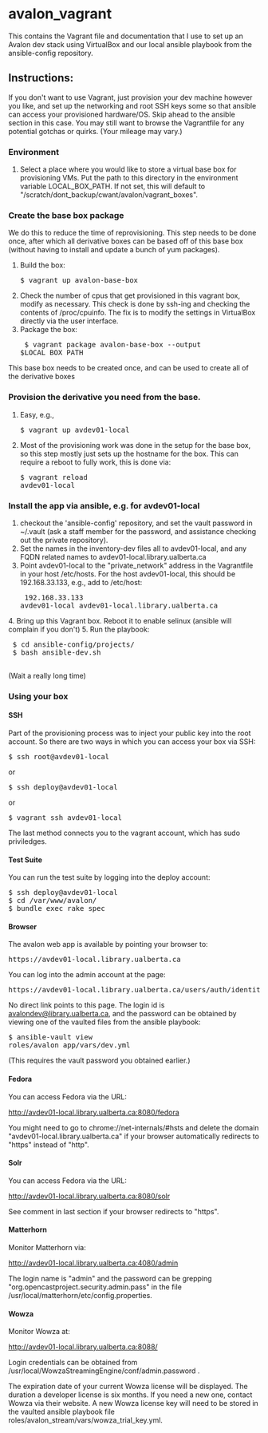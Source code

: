 # avalon_vagrant
This contains the Vagrant file and documentation that I use to set up an Avalon dev stack using VirtualBox and our local ansible playbook from the ansible-config repository.

## Instructions:

If you don't want to use Vagrant, just provision your dev machine however you like, and set up the networking and root SSH keys some so that ansible can access your provisioned hardware/OS. Skip ahead to the ansible section in this case. You may still want to browse the Vagrantfile for any potential gotchas or quirks. (Your mileage may vary.)

### Environment

1. Select a place where you would like to store a virtual base
     box for provisioning VMs. Put the path to this directory in
     the environment variable LOCAL_BOX_PATH. If not set, this
      will default to "/scratch/dont_backup/cwant/avalon/vagrant_boxes".

### Create the base box package

We do this to reduce the time of reprovisioning. This step needs to be done once, after which all derivative boxes can be based off of this base box (without having to install and update a bunch of yum packages).

1. Build the box: <pre>$ vagrant up avalon-base-box</pre>
2. Check the number of cpus that get provisioned in this vagrant box, modify
     as necessary. This check is done by ssh-ing and checking the contents
     of /proc/cpuinfo. The fix is to modify the settings in VirtualBox
     directly via the user interface.
3. Package the box:<pre>
$ vagrant package avalon-base-box --output $LOCAL_BOX_PATH</pre>

This base box needs to be created once, and can be used to
create all of the derivative boxes

### Provision the derivative you need from the base.

1. Easy, e.g., <pre>$ vagrant up avdev01-local</pre>
2. Most of the provisioning work was done in the setup for the base box,
   so this step mostly just sets up the hostname for the box. This can require
   a reboot to fully work, this is done via: <pre>$ vagrant reload avdev01-local</pre>

### Install the app via ansible, e.g. for avdev01-local

1. checkout the 'ansible-config' repository, and set the vault password
   in ~/.vault (ask a staff member for the password, and assistance
   checking out the private repository).
2. Set the names in the inventory-dev files all to avdev01-local,
   and any FQDN related names to avdev01-local.library.ualberta.ca
3. Point avdev01-local to the "private_network" address in the
   Vagrantfile in your host /etc/hosts. For the host avdev01-local, this should
   be 192.168.33.133, e.g., add to /etc/host:<pre>
   192.168.33.133  avdev01-local avdev01-local.library.ualberta.ca
</pre>
4. Bring up this Vagrant box. Reboot it to enable selinux
   (ansible will complain if you don't)
5. Run the playbook:<pre>
 $ cd ansible-config/projects/
 $ bash ansible-dev.sh
 </pre> (Wait a really long time)

### Using your box

#### SSH

Part of the provisioning process was to inject your public key into the root
account. So there are two ways in which you can access your box via SSH:

<pre>$ ssh root@avdev01-local</pre>
or
<pre>$ ssh deploy@avdev01-local</pre>
or
<pre>$ vagrant ssh avdev01-local</pre>

The last method connects you to the vagrant account, which has sudo priviledges.

#### Test Suite

You can run the test suite by logging into the deploy account:
<pre>
$ ssh deploy@avdev01-local
$ cd /var/www/avalon/
$ bundle exec rake spec
</pre>

#### Browser

The avalon web app is available by pointing your browser to:

<pre>https://avdev01-local.library.ualberta.ca</pre>

You can log into the admin account at the page:

<pre>https://avdev01-local.library.ualberta.ca/users/auth/identity</pre>

No direct link points to this page. The login id is avalondev@library.ualberta.ca,
and the password can be obtained by viewing one of the vaulted files from the ansible
playbook: <pre>$ ansible-vault view roles/avalon_app/vars/dev.yml
</pre>

(This requires the vault password you obtained earlier.)

#### Fedora

You can access Fedora via the URL:

http://avdev01-local.library.ualberta.ca:8080/fedora

You might need to go to chrome://net-internals/#hsts and delete the domain "avdev01-local.library.ualberta.ca" if your browser automatically redirects to "https" instead of "http".

#### Solr

You can access Fedora via the URL:

http://avdev01-local.library.ualberta.ca:8080/solr

See comment in last section if your browser redirects to "https".

#### Matterhorn

Monitor Matterhorn via:

http://avdev01-local.library.ualberta.ca:4080/admin

The login name is "admin" and the password can be grepping "org.opencastproject.security.admin.pass" in the file /usr/local/matterhorn/etc/config.properties.

#### Wowza

Monitor Wowza at:

http://avdev01-local.library.ualberta.ca:8088/

Login credentials can be obtained from /usr/local/WowzaStreamingEngine/conf/admin.password .

The expiration date of your current Wowza license will be displayed. The duration a developer license is six months. If you need a new one, contact Wowza via their website. A new Wowza license key will need to be stored in the vaulted ansible playbook file  roles/avalon_stream/vars/wowza_trial_key.yml.
